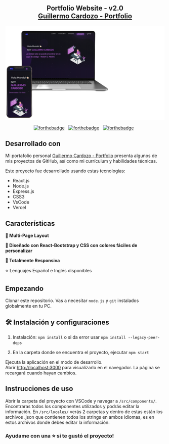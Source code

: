 <h2 align="center">
  Portfolio Website - v2.0<br/>
  <a href="https://guillermo-cardozo-portfolio.web.app/" target="_blank">Guillermo Cardozo - Portfolio</a>
</h2>
<div align="center">
  <img alt="Demo" src="./demo.png" />
</div>

<center>

[![forthebadge](https://forthebadge.com/images/badges/built-with-love.svg)](https://forthebadge.com) &nbsp;
[![forthebadge](https://forthebadge.com/images/badges/made-with-javascript.svg)](https://forthebadge.com) &nbsp;
[![forthebadge](https://forthebadge.com/images/badges/open-source.svg)](https://forthebadge.com) &nbsp;

</center>

## Desarrollado con

Mi portafolio personal <a href="https://guillermo-cardozo-portfolio.web.app/" target="_blank">Guillermo Cardozo - Portfolio</a> presenta algunos de mis proyectos de GitHub, así como mi currículum y habilidades técnicas.<br/>

Este proyecto fue desarrollado usando estas tecnologías:

- React.js
- Node.js
- Express.js
- CSS3
- VsCode
- Vercel

## Características

**📖 Multi-Page Layout**

**🎨 Diseñado con React-Bootstrap y CSS con colores fáciles de personalizar**

**📱 Totalmente Responsiva**

:star: Lenguajes Español e Inglés disponibles

## Empezando

Clonar este repositorio. Vas a necesitar `node.js` y `git` instalados globalmente en tu PC.

## 🛠 Instalación y configuraciones

1. Instalación: `npm install` o si da error usar `npm install --legacy-peer-deps`

2. En la carpeta donde se encuentra el proyecto, ejecutar `npm start`

Ejecuta la aplicación en el modo de desarrollo.\
Abrir [http://localhost:3000](http://localhost:3000) para visualizarlo en el navegador.
La página se recargará cuando hayan cambios.

## Instrucciones de uso

Abrir la carpeta del proyecto con VSCode y navegar a `/src/components/`. <br/>
Encontraras todos los componentes utilizados y podrás editar la información.
En `/src/locales/` verás 2 carpetas y dentro de estas están los archivos .json que contienen todos los strings en ambos idiomas, es en estos archivos donde debes editar la información.

### Ayudame con una ⭐ si te gustó el proyecto!
